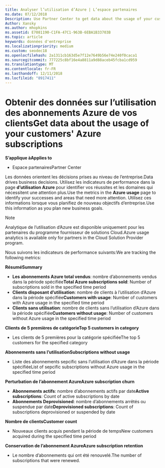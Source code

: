 ```yaml
---
title: Analyser l’utilisation d’Azure | L’espace partenaires
ms.date: 07/12/2018
Description: Use Partner Center to get data about the usage of your customers' Azure subscriptions.
Author: Xansky
ms.author: mhopkins
ms.assetid: E7081190-C1FA-47C1-963B-6EBA1B33703B
ms.topic: article
keywords: données d'entreprise
ms.localizationpriority: medium
ms.custom: seodec18
ms.openlocfilehash: 2a1311cb163d5e7f12e7649b56e74e240f0caca1
ms.sourcegitcommit: 777225c8bf16e4a8811a9d88aceb45fcba1cd959
ms.translationtype: MT
ms.contentlocale: fr-FR
ms.lasthandoff: 12/11/2018
ms.locfileid: "8917411"
---
```

# <a name="get-data-about-the-usage-of-your-customers-azure-subscriptions"></a><span data-ttu-id="27328-103">Obtenir des données sur l’utilisation des abonnements Azure de vos clients</span><span class="sxs-lookup"><span data-stu-id="27328-103">Get data about the usage of your customers' Azure subscriptions</span></span> 

**<span data-ttu-id="27328-104">S’applique à</span><span class="sxs-lookup"><span data-stu-id="27328-104">Applies to</span></span>**
- <span data-ttu-id="27328-105">Espace partenaires</span><span class="sxs-lookup"><span data-stu-id="27328-105">Partner Center</span></span>

<span data-ttu-id="27328-106">Les données orientent les décisions prises au niveau de l’entreprise.</span><span class="sxs-lookup"><span data-stu-id="27328-106">Data drives business decisions.</span></span> <span data-ttu-id="27328-107">Utilisez les indicateurs de performance dans la page **d’utilisation Azure** pour identifier vos réussites et les domaines qui nécessitent une attention plus.</span><span class="sxs-lookup"><span data-stu-id="27328-107">Use the metrics in the **Azure usage** page to identify your successes and areas that need more attention.</span></span> <span data-ttu-id="27328-108">Utilisez ces informations lorsque vous planifiez de nouveau objectifs d’entreprise.</span><span class="sxs-lookup"><span data-stu-id="27328-108">Use this information as you plan new business goals.</span></span>

> [!NOTE]
> <span data-ttu-id="27328-109">Analytique de l’utilisation d’Azure est disponible uniquement pour les partenaires du programme fournisseur de solutions Cloud.</span><span class="sxs-lookup"><span data-stu-id="27328-109">Azure usage  analytics is available only for partners in the Cloud Solution Provider program.</span></span>

<span data-ttu-id="27328-110">Nous suivons les indicateurs de performance suivants:</span><span class="sxs-lookup"><span data-stu-id="27328-110">We are tracking the following metrics:</span></span>

**<span data-ttu-id="27328-111">Résumé</span><span class="sxs-lookup"><span data-stu-id="27328-111">Summary</span></span>**  
 - <span data-ttu-id="27328-112">**Les abonnements Azure total vendus**: nombre d’abonnements vendus dans la période spécifiée</span><span class="sxs-lookup"><span data-stu-id="27328-112">**Total Azure subscriptions sold**: Number of subscriptions sold in the specified time period</span></span>  
 - <span data-ttu-id="27328-113">**Clients disposant d’utilisation**: nombre de clients à l’utilisation d’Azure dans la période spécifiée</span><span class="sxs-lookup"><span data-stu-id="27328-113">**Customers with usage**: Number of customers with Azure usage in the specified time period</span></span>  
 - <span data-ttu-id="27328-114">**Clients sans utilisation**: nombre de clients sans l’utilisation d’Azure dans la période spécifiée</span><span class="sxs-lookup"><span data-stu-id="27328-114">**Customers without usage**: Number of customers without Azure usage in the specified time period</span></span>  

**<span data-ttu-id="27328-115">Clients de 5 premières de catégorie</span><span class="sxs-lookup"><span data-stu-id="27328-115">Top 5 customers in category</span></span>**  
 -  <span data-ttu-id="27328-116">Les clients de 5 premières pour la catégorie spécifiée</span><span class="sxs-lookup"><span data-stu-id="27328-116">The top 5 customers for the specified category</span></span>  

**<span data-ttu-id="27328-117">Abonnements sans l’utilisation</span><span class="sxs-lookup"><span data-stu-id="27328-117">Subscriptions without usage</span></span>**  
 -  <span data-ttu-id="27328-118">Liste des abonnements sepcific sans l’utilisation d’Azure dans la période spécifiée</span><span class="sxs-lookup"><span data-stu-id="27328-118">List of sepcific subscriptions without Azure usage in the specified time period</span></span>  

**<span data-ttu-id="27328-119">Perturbation de l’abonnement Azure</span><span class="sxs-lookup"><span data-stu-id="27328-119">Azure subscription churn</span></span>**  
 - <span data-ttu-id="27328-120">**Abonnements actifs**: nombre d’abonnements actifs par date</span><span class="sxs-lookup"><span data-stu-id="27328-120">**Active subscriptions**: Count of active subscriptions by date</span></span>  
 - <span data-ttu-id="27328-121">**Abonnements Deprovisioned**: nombre d’abonnements arrêtés ou suspendue par date</span><span class="sxs-lookup"><span data-stu-id="27328-121">**Deprovisioned subscriptions**: Count of subscriptions deprovisioned or suspended by date</span></span>  

**<span data-ttu-id="27328-122">Nombre de clients</span><span class="sxs-lookup"><span data-stu-id="27328-122">Customer count</span></span>**
 - <span data-ttu-id="27328-123">Nouveaux clients acquis pendant la période de temps</span><span class="sxs-lookup"><span data-stu-id="27328-123">New customers acquired during the specified time period</span></span>  

**<span data-ttu-id="27328-124">Conservation de l’abonnement Azure</span><span class="sxs-lookup"><span data-stu-id="27328-124">Azure subscription retention</span></span>**  
 - <span data-ttu-id="27328-125">Le nombre d’abonnements qui ont été renouvelé.</span><span class="sxs-lookup"><span data-stu-id="27328-125">The number of subscriptions that were renewed.</span></span>   
  